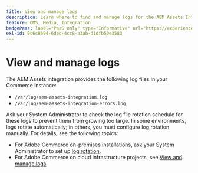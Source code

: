 ```yaml
---
title: View and manage logs
description: Learn where to find and manage logs for the AEM Assets Integration for Commerce.
feature: CMS, Media, Integration
badgePaas: label="PaaS only" type="Informative" url="https://experienceleague.adobe.com/en/docs/commerce/user-guides/product-solutions" tooltip="Applies to Adobe Commerce on Cloud projects (Adobe-managed PaaS infrastructure) and on-premises projects only."
exl-id: 9c6c8694-6ded-4cc8-a3ab-d1dfb50e3583
---
```

# View and manage logs

The AEM Assets integration provides the following log files in your Commerce instance:

- `/var/log/aem-assets-integration.log`
- `/var/log/aem-assets-integration-errors.log`

Ask your System Administrator to check the log file rotation schedule for these logs to prevent them from growing too large. In some environments, logs rotate automatically; in others, you must configure log rotation manually.  For details, see the following topics:

- For Adobe Commerce on-premises installations, ask your System Administrator to set up [log rotation](https://experienceleague.adobe.com/docs/commerce-operations/installation-guide/next-steps/configuration.html#server-settings).
- For Adobe Commerce on cloud infrastructure projects, see [View and manage logs](https://experienceleague.adobe.com/docs/commerce-cloud-service/user-guide/develop/test/log-locations.html).
